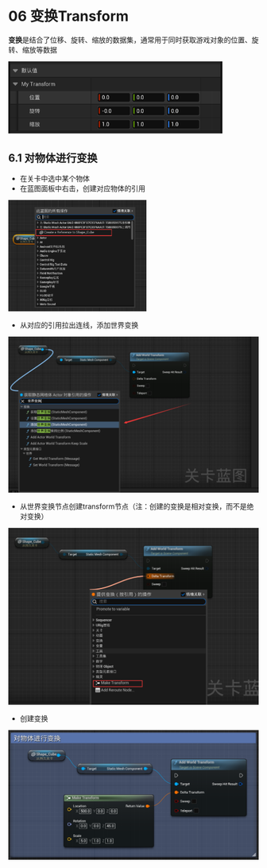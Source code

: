 # 06 变换Transform

​	**变换**是结合了位移、旋转、缩放的数据集，通常用于同时获取游戏对象的位置、旋转、缩放等数据

<img src="./assets/image-20230920083813205.png" alt="image-20230920083813205" style="zoom: 67%;" />

## 6.1 对物体进行变换

* 在关卡中选中某个物体
* 在蓝图面板中右击，创建对应物体的引用

<img src="./assets/image-20230920084500122.png" alt="image-20230920084500122" style="zoom:33%;" />

* 从对应的引用拉出连线，添加世界变换

<img src="./assets/image-20230920084805513.png" alt="image-20230920084805513" style="zoom:50%;" />

* 从世界变换节点创建transform节点（注：创建的变换是相对变换，而不是绝对变换）

<img src="./assets/image-20230920084855997.png" alt="image-20230920084855997" style="zoom:50%;" />

* 创建变换

<img src="./assets/image-20230920085040232.png" alt="image-20230920085040232" style="zoom:50%;" />